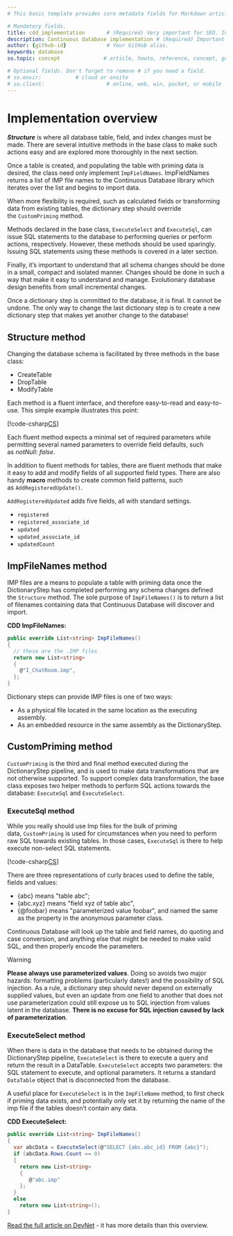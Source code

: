 ```yaml
---
# This basic template provides core metadata fields for Markdown articles on docs.superoffice.com.

# Mandatory fields.
title: cdd_implementation       # (Required) Very important for SEO. Intent in a unique string of 43-59 chars including spaces.
description: Continuous database implementation # (Required) Important for SEO. Recommended character length is 115-145 characters including spaces.
author: {github-id}             # Your GitHub alias.
keywords: database
so.topic: concept              # article, howto, reference, concept, guide

# Optional fields. Don't forget to remove # if you need a field.
# so.envir:           # cloud or onsite
# so.client:                    # online, web, win, pocket, or mobile
---
```


# Implementation overview

***Structure*** is where all database table, field, and index changes must be made. There are several intuitive methods in the base class to make such actions easy and are explored more thoroughly in the next section.

Once a table is created, and populating the table with priming data is desired, the class need only implement `ImpFieldNames`. ImpFieldNames returns a list of IMP file names to the Continuous Database library which iterates over the list and begins to import data.

When more flexibility is required, such as calculated fields or transforming data from existing tables, the dictionary step should override the `CustomPriming` method.

Methods declared in the base class, `ExecuteSelect` and `ExecuteSql`, can issue SQL statements to the database to performing queries or perform actions, respectively. However, these methods should be used sparingly. Issuing SQL statements using these methods is covered in a later section.

Finally, it’s important to understand that all schema changes should be done in a small, compact and isolated manner. Changes should be done in such a way that make it easy to understand and manage. Evolutionary database design benefits from small incremental changes.

Once a dictionary step is committed to the database, it is final. It cannot be undone. The only way to change the last dictionary step is to create a new dictionary step that makes yet another change to the database!

## Structure method

Changing the database schema is facilitated by three methods in the base class:

* CreateTable
* DropTable
* ModifyTable

Each method is a fluent interface, and therefore easy-to-read and easy-to-use. This simple example illustrates this point:

[!code-csharp[CS](includes/structure.cs)]

Each fluent method expects a minimal set of required parameters while permitting several named parameters to override field defaults, such as *notNull: false*.

In addition to fluent methods for tables, there are fluent methods that make it easy to add and modify fields of all supported field types. There are also handy **macro** methods to create common field patterns, such as `AddRegisteredUpdate()`.

`AddRegisteredUpdated` adds five fields, all with standard settings.

* `registered`
* `registered_associate_id`
* `updated`
* `updated_associate_id`
* `updatedCount`

## ImpFileNames method

IMP files are a means to populate a table with priming data once the DictionaryStep has completed performing any schema changes defined the `Structure` method. The sole purpose of `ImpFileNames()` is to return a list of filenames containing data that Continuous Database will discover and import.

**CDD ImpFileNames:**

```csharp
public override List<string> ImpFileNames()
{
  // these are the .IMP files
  return new List<string>
  {
    @"I_ChatRoom.imp",
  };
}
```

Dictionary steps can provide IMP files is one of two ways:

* As a physical file located in the same location as the executing assembly.
* As an embedded resource in the same assembly as the DictionaryStep.

## CustomPriming method

`CustomPriming` is the third and final method executed during the DictionaryStep pipeline, and is used to make data transformations that are not otherwise supported. To support complex data transformation, the base class exposes two helper methods to perform SQL actions towards the database: `ExecuteSql` and `ExecuteSelect`.

### ExecuteSql method

While you really should use Imp files for the bulk of priming data, `CustomPriming` is used for circumstances when you need to perform raw SQL towards existing tables. In those cases, `ExecuteSql` is there to help execute non-select SQL statements.

[!code-csharp[CS](includes/custom-priming.cs)]

There are three representations of curly braces used to define the table, fields and values:

* {abc} means "table abc";
* {abc.xyz} means "field xyz of table abc",
* {@foobar} means "parameterized value foobar", and named the same as the property in the anonymous parameter class.

Continuous Database will look up the table and field names, do quoting and case conversion, and anything else that might be needed to make valid SQL, and then properly encode the parameters.

> [!WARNING]
> **Please always use parameterized values**. Doing so avoids two major hazards: formatting problems (particularly dates!) and the possibility of SQL injection. As a rule, a dictionary step should never depend on externally supplied values, but even an update from one field to another that does not use parameterization could still expose us to SQL injection from values latent in the database. **There is no excuse for SQL injection caused by lack of parameterization**.

### ExecuteSelect method

When there is data in the database that needs to be obtained during the DictionaryStep pipeline, `ExecuteSelect` is there to execute a query and return the result in a DataTable. `ExecuteSelect` accepts two parameters: the SQL statement to execute, and optional parameters. It returns a standard `DataTable` object that is disconnected from the database.

A useful place for `ExecuteSelect` is in the `ImpFileName` method, to first check if priming data exists, and potentially only set it by returning the name of the imp file if the tables doesn’t contain any data.

**CDD ExecuteSelect:**

```cs
public override List<string> ImpFileNames()
{
  var abcData = ExecuteSelect(@"SELECT {abc.abc_id} FROM {abc}");
  if (abcData.Rows.Count == 0)
  {
    return new List<string>
    {
       @"abc.imp"
    };
  }
  else
    return new List<string>();
}
```

[Read the full article on DevNet][1] - it has more details than this overview.

<!-- Referenced links -->
[1]: https://community.superoffice.com/en/content/content/database/continuous-database/

